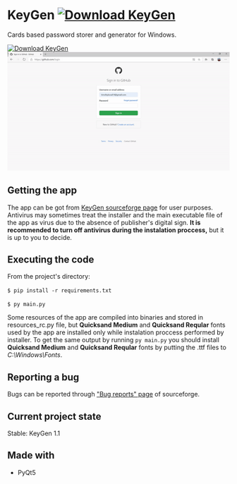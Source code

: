 # KeyGen [![Download KeyGen](https://img.shields.io/sourceforge/dt/kovalskii-keygen.svg)](https://sourceforge.net/projects/kovalskii-keygen/files/latest/download)
Cards based password storer and generator for Windows.

[![Download KeyGen](https://a.fsdn.com/con/app/sf-download-button)](https://sourceforge.net/projects/kovalskii-keygen/files/latest/download)
![Usage scenario](concepts/keygen.gif)

## Getting the app
The app can be got from [KeyGen sourceforge page](https://sourceforge.net/projects/kovalskii-keygen) for user purposes. Antivirus may sometimes treat the installer and the main executable file of the app as virus due to the absence of publisher's digital sign. **It is recommended to turn off antivirus during the instalation proccess,** but it is up to you to decide.

## Executing the code
From the project's directory:

```$ pip install -r requirements.txt```

```$ py main.py ```

Some resources of the app are compiled into binaries and stored in resources_rc.py file, but **Quicksand Medium** and **Quicksand Reqular** fonts used by the app are installed only while instalation proccess performed by installer. To get the same output by running ```py main.py``` you should install **Quicksand Medium** and **Quicksand Reqular** fonts by putting the .ttf files to *C:\Windows\Fonts*.

## Reporting a bug
Bugs can be reported through ["Bug reports" page](https://sourceforge.net/p/kovalskii-keygen/discussion/bugreports/) of sourceforge.

## Current project state
Stable: KeyGen 1.1

## Made with
- PyQt5
